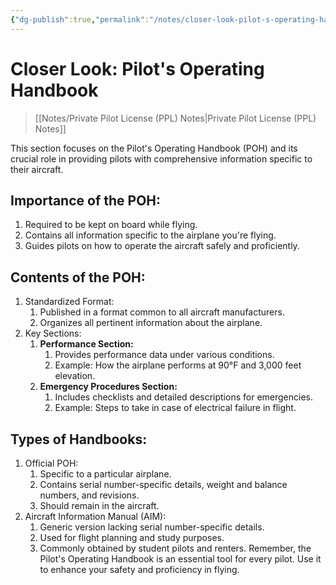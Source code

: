 ```yaml
---
{"dg-publish":true,"permalink":"/notes/closer-look-pilot-s-operating-handbook/","title":"Closer Look: Pilot's Operating Handbook","tags":["aviation","classnotes","closer-look"]}
---
```



# Closer Look: Pilot's Operating Handbook
> [[Notes/Private Pilot License (PPL) Notes\|Private Pilot License (PPL) Notes]]

This section focuses on the Pilot's Operating Handbook (POH) and its crucial role in providing pilots with comprehensive information specific to their aircraft.

## Importance of the POH:
1. Required to be kept on board while flying.
2. Contains all information specific to the airplane you're flying.
3. Guides pilots on how to operate the aircraft safely and proficiently.

## Contents of the POH:
1. Standardized Format:
    1. Published in a format common to all aircraft manufacturers.
    2. Organizes all pertinent information about the airplane.
2. Key Sections:
    1. **Performance Section:**
        1. Provides performance data under various conditions.
        2. Example: How the airplane performs at 90°F and 3,000 feet elevation.
    2. **Emergency Procedures Section:**
        1. Includes checklists and detailed descriptions for emergencies.
        2. Example: Steps to take in case of electrical failure in flight.

## Types of Handbooks:
1. Official POH:
    1. Specific to a particular airplane.
    2. Contains serial number-specific details, weight and balance numbers, and revisions.
    3. Should remain in the aircraft.
2. Aircraft Information Manual (AIM):
    1. Generic version lacking serial number-specific details.
    2. Used for flight planning and study purposes.
    3. Commonly obtained by student pilots and renters.
Remember, the Pilot's Operating Handbook is an essential tool for every pilot. Use it to enhance your safety and proficiency in flying.